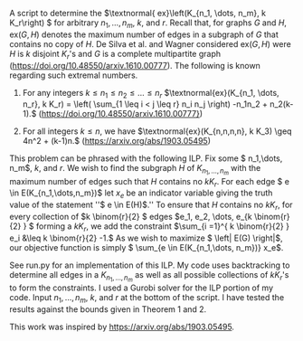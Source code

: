 A script to determine the $\textnormal{ ex}\left(K_{n_1, \dots, n_m}, k K_r\right) $ for arbitrary $n_1, \dots, n_m$, $k$, and $r$. Recall that, for graphs $G$ and $H$, ex($G,H$) denotes the maximum number of edges in a subgraph of $G$ that contains no copy of $H$. De Silva et al. and Wagner considered ex($G,H$) were $H$ is $k$ disjoint $K_r$'s and $G$ is a complete multipartite graph (https://doi.org/10.48550/arxiv.1610.00777). The following is known regarding such extremal numbers.

1. For any integers $k \leq n_1 \leq n_2 \leq \dots \leq n_r$ $\textnormal{ex}(K_{n_1, \dots, n_r}, k K_r) = \left( \sum_{1 \leq i < j \leq r} n_i n_j \right) -n_1n_2 + n_2(k-1).$ (https://doi.org/10.48550/arxiv.1610.00777})

2. For all integers $k \leq n$, we have $\textnormal{ex}(K_{n,n,n,n}, k K_3) \geq 4n^2 + (k-1)n.$ (https://arxiv.org/abs/1903.05495)

This problem can be phrased with the following ILP. Fix some $ n_1,\dots, n_m$, $k$, and $r$. We wish to find the subgraph $H$ of $K_{n_1,\dots,n_m}$ with the maximum number of edges such that $H$ contains no $kK_r$. For each edge $ e \in E(K_{n_1,\dots,n_m})$ let $x_e$ be an indicator variable giving the truth value of the statement ''$ e \in E(H)$.'' To ensure that $H$ contains no $kK_r$, for every collection of $k \binom{r}{2} $ edges $e_1, e_2, \dots, e_{k \binom{r}{2} } $ forming a $kK_r$, we add the constraint $\sum_{i =1}^{ k \binom{r}{2} } e_i &\leq k \binom{r}{2} -1.$ As we wish to maximize $ \left| E(G) \right|$, our objective function is simply $ \sum_{e \in E(K_{n_1,\dots, n_m})} x_e$.

See run.py for an implementation of this ILP. My code uses backtracking to determine all edges in a $K_{n_1, \dots, n_m}$ as well as all possible collections of $k K_r$'s to form the constraints. I used a Gurobi solver for the ILP portion of my code. Input $n_1, \dots, n_m$, $k$, and $r$ at the bottom of the script. I have tested the results against the bounds given in Theorem 1 and 2. 

This work was inspired by https://arxiv.org/abs/1903.05495.
